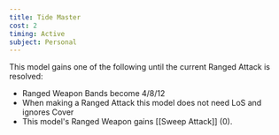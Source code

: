 ```yaml
---
title: Tide Master
cost: 2
timing: Active
subject: Personal
---
```

This model gains one of the following until the current Ranged Attack is resolved:
- Ranged Weapon Bands become 4/8/12
- When making a Ranged Attack this model does not need LoS and ignores Cover
- This model's Ranged Weapon gains [[Sweep Attack]] (0).